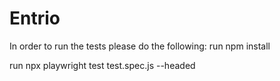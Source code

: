 # Entrio

In order to run the tests please do the following:
run npm install

run npx playwright test test.spec.js --headed
